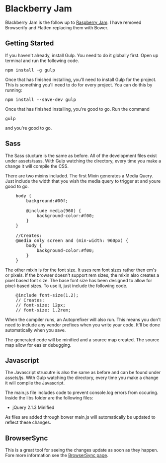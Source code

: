 Blackberry Jam
==============

Blackberry Jam is the follow up to <a href="https://github.com/justaskmedia/raspberry-jam">Raspberry Jam</a>. I have removed Browserify and Flatten replacing them with Bower.

<h2>Getting Started</h2>

If you haven't already, install Gulp. You need to do it globally first. Open up terminal and run the following code.

<pre>npm install -g gulp</pre>

Once that has finished installing, you'll need to install Gulp for the project. This is something you'll need to do for every project. You can do this by running:

<pre>npm install --save-dev gulp</pre>

Once that has finished installing, you're good to go. Run the command <pre>gulp</pre> and you're good to go.

<h2>Sass</h2>

The Sass stucture is the same as before. All of the development files exist under assets/sass. With Gulp watching the directory, every time you make a change it will compile the CSS.

There are two mixins included. The first Mixin generates a Media Query. Just include the width that you wish the media query to trigger at and youre good to go.

<pre>
	body {
		background:#00f;

		@include media(960) {
			background-color:#f00;
		}
	}

	//Creates:
  	@media only screen and (min-width: 960px) { 
  		body {
  			background-color:#f00;
  		}
  	}
</pre>

The other mixin is for the font size. It uses rem font sizes rather then em's or pixels. If the browser doesn't support rem sizes, the mixin also creates a pixel based font size. The base font size has been designed to allow for pixel-based sizes. To use it, just include the following code.

<pre>
	@include font-size(1.2);
	// Creates:
	// font-size: 12px;
	// font-size: 1.2rem;
</pre>

When the compiler runs, an Autoprefixer will also run. This means you don't need to include any vendor prefixes when you write your code. It'll be done automatically when you save.

The generated code will be minified and a source map created. The source map allow for easier debugging.

<h2>Javascript</h2>

The Javascript strucutre is also the same as before and can be found under assets/js. With Gulp watching the directory, every time you make a change it will compile the Javascript.

The main.js file includes code to prevent console.log errors from occuring. Inside the libs folder are the following files:
	<ul>
		<li>jQuery 2.1.3 Minified</li>
	</ul>

As files are added through bower main.js will automatically be updated to reflect these changes.

<h2>BrowserSync</h2>

This is a great tool for seeing the changes update as soon as they happen. Fore more information see the <a href="https://www.npmjs.org/package/browser-sync" target="_blank">BrowserSync page</a>.